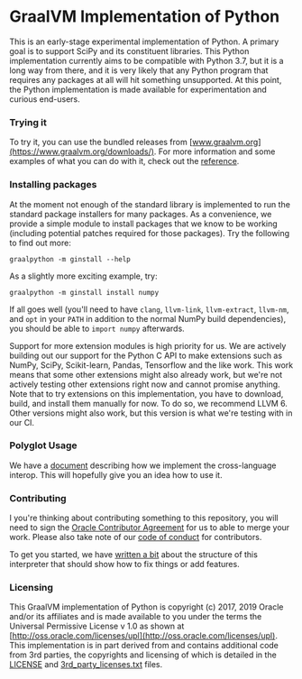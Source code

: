 # GraalVM Implementation of Python

This is an early-stage experimental implementation of Python. A primary goal is
to support SciPy and its constituent libraries. This Python implementation
currently aims to be compatible with Python 3.7, but it is a long way from
there, and it is very likely that any Python program that requires any packages
at all will hit something unsupported. At this point, the Python implementation
is made available for experimentation and curious end-users.

### Trying it

To try it, you can use the bundled releases from
[www.graalvm.org](https://www.graalvm.org/downloads/). For more information and
some examples of what you can do with it, check out the
[reference](https://www.graalvm.org/docs/reference-manual/languages/python/).

### Installing packages

At the moment not enough of the standard library is implemented to run the
standard package installers for many packages. As a convenience, we provide a
simple module to install packages that we know to be working (including
potential patches required for those packages). Try the following to find out
more:

```
graalpython -m ginstall --help
```

As a slightly more exciting example, try:

```
graalpython -m ginstall install numpy
```

If all goes well (you'll need to have `clang`, `llvm-link`, `llvm-extract`,
`llvm-nm`, and `opt` in your `PATH` in addition to the normal NumPy build
dependencies), you should be able to `import numpy` afterwards.

Support for more extension modules is high priority for us. We are actively
building out our support for the Python C API to make extensions such as NumPy,
SciPy, Scikit-learn, Pandas, Tensorflow and the like work. This work means that
some other extensions might also already work, but we're not actively testing
other extensions right now and cannot promise anything. Note that to try
extensions on this implementation, you have to download, build, and install them
manually for now. To do so, we recommend LLVM 6. Other versions might also work,
but this version is what we're testing with in our CI.

### Polyglot Usage

We have a [document](doc/POLYGLOT.md) describing how we implement the
cross-language interop. This will hopefully give you an idea how to use it.

### Contributing

I you're thinking about contributing something to this repository, you will need
to sign the [Oracle Contributor
Agreement](http://www.graalvm.org/community/contributors/) for us to able to
merge your work. Please also take note of our [code of
conduct](http://www.graalvm.org/community/conduct/) for contributors.

To get you started, we have [written a bit](doc/CONTRIBUTING.md) about the
structure of this interpreter that should show how to fix things or add
features.

### Licensing

This GraalVM implementation of Python is copyright (c) 2017, 2019 Oracle and/or
its affiliates and is made available to you under the terms the Universal
Permissive License v 1.0 as shown at
[http://oss.oracle.com/licenses/upl](http://oss.oracle.com/licenses/upl). This
implementation is in part derived from and contains additional code from 3rd
parties, the copyrights and licensing of which is detailed in the
[LICENSE](LICENSE) and [3rd_party_licenses.txt](3rd_party_licenses.txt) files.

